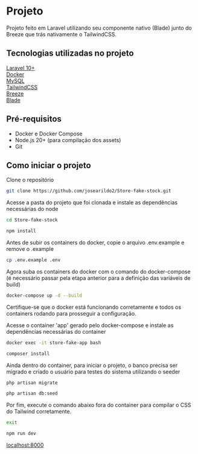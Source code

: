 # Projeto

Projeto feito em Laravel utilizando seu componente nativo (Blade) junto do Breeze que trás nativamente o TailwindCSS.

## Tecnologias utilizadas no projeto

[Laravel 10+](https://laravel.com/docs/12.x) <br>
[Docker](https://www.docker.com/) <br>
[MySQL](https://www.mysql.com/) <br>
[TailwindCSS](https://tailwindcss.com/) <br>
[Breeze](https://laravel.com/docs/10.x/starter-kits) <br>
[Blade](https://laravel.com/docs/12.x/blade) <br>

## Pré-requisitos
- Docker e Docker Compose
- Node.js 20+ (para compilação dos assets)
- Git

## Como iniciar o projeto

Clone o repositório

```sh
git clone https://github.com/josearildo2/Store-fake-stock.git
```

Acesse a pasta do projeto que foi clonada e instale as dependências necessárias do node
```sh
cd Store-fake-stock
```
```sh
npm install
```

Antes de subir os containers do docker, copie o arquivo .env.example e remove o .example
```sh
cp .env.example .env
```

Agora suba os containers do docker com o comando do docker-compose (é necessário passar pela etapa anterior para a definição das variáveis de build)
```sh
docker-compose up -d --build
```

Certifique-se que o docker está funcionando corretamente e todos os containers rodando para prosseguir a configuração.

Acesse o container 'app' gerado pelo docker-compose e instale as dependências necessárias do container
```sh
docker exec -it store-fake-app bash
```
```sh
composer install
```

Ainda dentro do container, para iniciar o projeto, o banco precisa ser migrado e criado o usuário para testes do sistema utilizando o seeder
```sh
php artisan migrate
```
```sh
php artisan db:seed
```

Por fim, execute o comando abaixo fora do container para compilar o CSS do Tailwind corretamente.
```sh
exit
```
```sh
npm run dev
```

[localhost:8000](http://localhost:8000/) <br>
